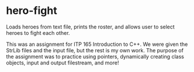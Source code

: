 # hero-fight
Loads heroes from text file, prints the roster, and allows user to select heroes to fight each other.

This was an assignment for ITP 165 Introduction to C++. We were given the StrLib files and the input file, but the rest is my own work. The purpose of the assignment was to practice using pointers, dynamically creating class objects, input and output filestream, and more!
